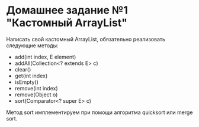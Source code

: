 # Домашнее задание №1 "Кастомный ArrayList"

Написать свой кастомный ArrayList, обязательно реализовать следующие методы:
- add(int index, E element)
- addAll(Collection<? extends E> c)
- clear()
- get(int index)
- isEmpty()
- remove(int index)
- remove(Object o)
- sort(Comparator<? super E> c)

Метод sort имплементируем при помощи алгоритма quicksort или merge sort.
